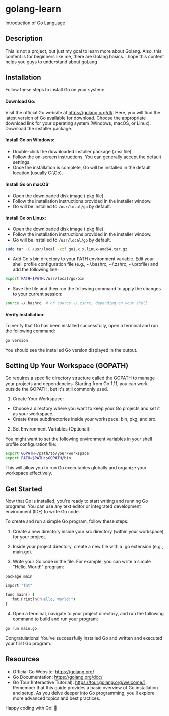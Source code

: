 # golang-learn
Introduction of Go Language

## Description
This is not a project, but just my goal to learn more about Golang. Also, this content is for beginners like me, there are Golang basics.
I hope this content helps you guys to understand about goLang

## Installation
Follow these steps to install Go on your system:
#### Download Go:
Visit the official Go website at https://golang.org/dl/. Here, you will find the latest version of Go available for download. 
Choose the appropriate download link for your operating system (Windows, macOS, or Linux). Download the installer package.
#### Install Go on Windows:
- Double-click the downloaded installer package (.msi file).
- Follow the on-screen instructions. You can generally accept the default settings.
- Once the installation is complete, Go will be installed in the default location (usually C:\Go).
#### Install Go on macOS:
- Open the downloaded disk image (.pkg file).
- Follow the installation instructions provided in the installer window.
- Go will be installed to `/usr/local/go` by default.
#### Install Go on Linux:
- Open the downloaded disk image (.pkg file).
- Follow the installation instructions provided in the installer window.
- Go will be installed to `/usr/local/go` by default.
```sh
sudo tar -C /usr/local -xzf go1.x.x.linux-amd64.tar.gz
```
- Add Go's bin directory to your PATH environment variable. Edit your shell profile configuration file (e.g., ~/.bashrc, ~/.zshrc, ~/.profile) and add the following line:
```sh
export PATH=$PATH:/usr/local/go/bin
```
- Save the file and then run the following command to apply the changes to your current session:
```sh
source ~/.bashrc  # or source ~/.zshrc, depending on your shell
```
#### Verify Installation:
To verify that Go has been installed successfully, open a terminal and run the following command:
```sh
go version
```
You should see the installed Go version displayed in the output.

## Setting Up Your Workspace (GOPATH)
Go requires a specific directory structure called the GOPATH to manage your projects and dependencies. 
Starting from Go 1.11, you can work outside the GOPATH, but it's still commonly used.
1. Create Your Workspace:
- Choose a directory where you want to keep your Go projects and set it as your workspace.
- Create three subdirectories inside your workspace: bin, pkg, and src.
2. Set Environment Variables (Optional):
  
  You might want to set the following environment variables in your shell profile configuration file:
```sh
export GOPATH=/path/to/your/workspace
export PATH=$PATH:$GOPATH/bin
```
This will allow you to run Go executables globally and organize your workspace effectively.

## Get Started
Now that Go is installed, you're ready to start writing and running Go programs. 
You can use any text editor or integrated development environment (IDE) to write Go code.

To create and run a simple Go program, follow these steps:

1. Create a new directory inside your src directory (within your workspace) for your project.

2. Inside your project directory, create a new file with a .go extension (e.g., main.go).

3. Write your Go code in the file. For example, you can write a simple "Hello, World!" program:
```sh
package main

import "fmt"

func main() {
   fmt.Println("Hello, World!")
}

```
4. Open a terminal, navigate to your project directory, and run the following command to build and run your program:
```sh
go run main.go

```
Congratulations! You've successfully installed Go and written and executed your first Go program.

## Resources
- Official Go Website: https://golang.org/
- Go Documentation: https://golang.org/doc/
- Go Tour (Interactive Tutorial): https://tour.golang.org/welcome/1
Remember that this guide provides a basic overview of Go installation and setup.
As you delve deeper into Go programming, you'll explore more advanced topics and best practices.

Happy coding with Go! 🚀


